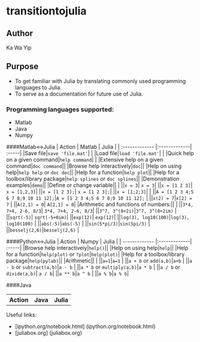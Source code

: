 # transitiontojulia
## Author
Ka Wa Yip
## Purpose
* To get familiar with Julia by translating commonly used programming languages to Julia. 
* To serve as a documentation for future use of Julia.

### Programming languages supported:

* Matlab
* Java
* Numpy

####Matlab<->Julia
| Action     | Matlab           | Julia  |
| :------------- |:-------------| :-----|
|Save file|`save 'file.mat'`|  |
|Load file|`load 'file.mat'`| |
|Quick help on a given command|`help command`|  |
|Extensive help on a given command|`doc command`||
|Browse help interactively|`doc`||
|Help on using help|`help help` or `doc doc`||
|Help for a function|`help plot`||
|Help for a toolbox/library package|`help splines` or `doc splines`||
|Demonstration examples|`demo`||
|Define or change variable|| |
||`x = 3`| `x = 3`|
||`x = [1 2 3]`| `x = [1,2,3]`|
||`x = [1 2 3];`| `x = [1 2 3];`|
||`x = [1;2;3]`| |
||`A = [1 2 3 4;5 6 7 8;9 10 11 12];`|`A = [1 2 3 4;5 6 7 8;9 10 11 12];` |
||`x(2) = 7`|`x[2] = 7` |
||`A(2,1) = 0`| `A[2,1] = 0`|
|Arithmetic and functions of numbers:|| |
||`3*4, 7+4, 2-6, 8/3`| `3*4, 7+4, 2-6, 8/3`|
||`3^7, 3^(8+2i)`|`3^7, 3^(8+2im)` |
||`sqrt(-5)`| `sqrt(-5+0im)`|
||`exp(12)`| `exp(12)`|
||`log(3), log10(100)`|`log(3), log10(100)` |
||`abs(-5)`|`abs(-5)` |
||`sin(5*pi/3)`|`sin(5pi/3)` |
||`besselj(2,6)`|`besselj(2,6)` |


####Python<->Julia
| Action     | Numpy          | Julia  |
| ------------- |:-------------| :-----|
|Browse help interactively|`help()`||
|Help on using help|`help`||
|Help for a function|`help(plot)` or `?plot`|`help(plot)`|
|Help for a toolbox/library package|`help(pylab)`||
|Arithmetic|| |
||`a=1`|`a=1` |
||`a + b` or `add(a,b)`|`a+b` |
||`a - b` or `subtract(a,b)`|`a - b` |
||`a * b` or `multiply(a,b)`|`a * b` |
||`a / b` or `divide(a,b)`| `a / b`|
||`a ** b`|`a ^ b` |
||`a % b`|`a % b`|


####Java
<table>
  <tbody>
    <tr>
      <th>Action</th>
      <th align="left">Java</th>
      <th align="left">Julia</th>
    </tr>
  </tbody>
</table>



Useful links:
* [ipython.org/notebook.html] (ipython.org/notebook.html)
* [juliabox.org] (juliabox.org)





